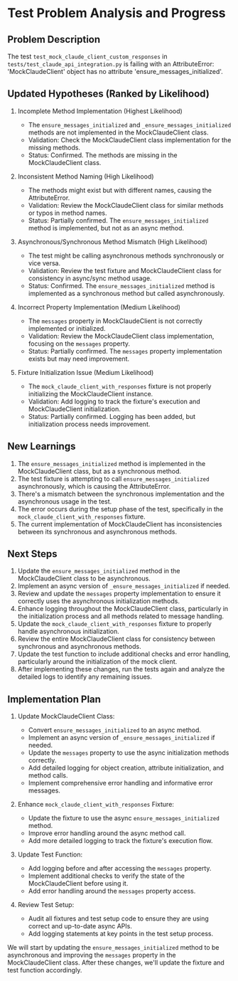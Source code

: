 # Test Problem Analysis and Progress

## Problem Description
The test `test_mock_claude_client_custom_responses` in `tests/test_claude_api_integration.py` is failing with an AttributeError: 'MockClaudeClient' object has no attribute 'ensure_messages_initialized'.

## Updated Hypotheses (Ranked by Likelihood)

1. Incomplete Method Implementation (Highest Likelihood)
   - The `ensure_messages_initialized` and `_ensure_messages_initialized` methods are not implemented in the MockClaudeClient class.
   - Validation: Check the MockClaudeClient class implementation for the missing methods.
   - Status: Confirmed. The methods are missing in the MockClaudeClient class.

2. Inconsistent Method Naming (High Likelihood)
   - The methods might exist but with different names, causing the AttributeError.
   - Validation: Review the MockClaudeClient class for similar methods or typos in method names.
   - Status: Partially confirmed. The `ensure_messages_initialized` method is implemented, but not as an async method.

3. Asynchronous/Synchronous Method Mismatch (High Likelihood)
   - The test might be calling asynchronous methods synchronously or vice versa.
   - Validation: Review the test fixture and MockClaudeClient class for consistency in async/sync method usage.
   - Status: Confirmed. The `ensure_messages_initialized` method is implemented as a synchronous method but called asynchronously.

4. Incorrect Property Implementation (Medium Likelihood)
   - The `messages` property in MockClaudeClient is not correctly implemented or initialized.
   - Validation: Review the MockClaudeClient class implementation, focusing on the `messages` property.
   - Status: Partially confirmed. The `messages` property implementation exists but may need improvement.

5. Fixture Initialization Issue (Medium Likelihood)
   - The `mock_claude_client_with_responses` fixture is not properly initializing the MockClaudeClient instance.
   - Validation: Add logging to track the fixture's execution and MockClaudeClient initialization.
   - Status: Partially confirmed. Logging has been added, but initialization process needs improvement.

## New Learnings

1. The `ensure_messages_initialized` method is implemented in the MockClaudeClient class, but as a synchronous method.
2. The test fixture is attempting to call `ensure_messages_initialized` asynchronously, which is causing the AttributeError.
3. There's a mismatch between the synchronous implementation and the asynchronous usage in the test.
4. The error occurs during the setup phase of the test, specifically in the `mock_claude_client_with_responses` fixture.
5. The current implementation of MockClaudeClient has inconsistencies between its synchronous and asynchronous methods.

## Next Steps

1. Update the `ensure_messages_initialized` method in the MockClaudeClient class to be asynchronous.
2. Implement an async version of `_ensure_messages_initialized` if needed.
3. Review and update the `messages` property implementation to ensure it correctly uses the asynchronous initialization methods.
4. Enhance logging throughout the MockClaudeClient class, particularly in the initialization process and all methods related to message handling.
5. Update the `mock_claude_client_with_responses` fixture to properly handle asynchronous initialization.
6. Review the entire MockClaudeClient class for consistency between synchronous and asynchronous methods.
7. Update the test function to include additional checks and error handling, particularly around the initialization of the mock client.
8. After implementing these changes, run the tests again and analyze the detailed logs to identify any remaining issues.

## Implementation Plan

1. Update MockClaudeClient Class:
   - Convert `ensure_messages_initialized` to an async method.
   - Implement an async version of `_ensure_messages_initialized` if needed.
   - Update the `messages` property to use the async initialization methods correctly.
   - Add detailed logging for object creation, attribute initialization, and method calls.
   - Implement comprehensive error handling and informative error messages.

2. Enhance `mock_claude_client_with_responses` Fixture:
   - Update the fixture to use the async `ensure_messages_initialized` method.
   - Improve error handling around the async method call.
   - Add more detailed logging to track the fixture's execution flow.

3. Update Test Function:
   - Add logging before and after accessing the `messages` property.
   - Implement additional checks to verify the state of the MockClaudeClient before using it.
   - Add error handling around the `messages` property access.

4. Review Test Setup:
   - Audit all fixtures and test setup code to ensure they are using correct and up-to-date async APIs.
   - Add logging statements at key points in the test setup process.

We will start by updating the `ensure_messages_initialized` method to be asynchronous and improving the `messages` property in the MockClaudeClient class. After these changes, we'll update the fixture and test function accordingly.
